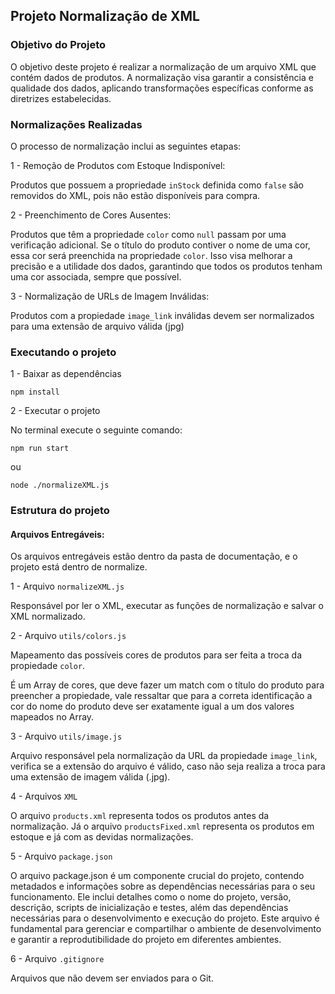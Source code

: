 ## Projeto Normalização de XML

### Objetivo do Projeto

O objetivo deste projeto é realizar a normalização de um arquivo XML que contém dados de produtos. A normalização visa garantir a consistência e qualidade dos dados, aplicando transformações específicas conforme as diretrizes estabelecidas.

### Normalizações Realizadas
O processo de normalização inclui as seguintes etapas:

1 - Remoção de Produtos com Estoque Indisponível:

Produtos que possuem a propriedade `inStock` definida como `false` são removidos do XML, pois não estão disponíveis para compra.

2 - Preenchimento de Cores Ausentes:

Produtos que têm a propriedade `color` como `null` passam por uma verificação adicional. Se o título do produto contiver o nome de uma cor, essa cor será preenchida na propriedade `color`. Isso visa melhorar a precisão e a utilidade dos dados, garantindo que todos os produtos tenham uma cor associada, sempre que possível.

3 - Normalização de URLs de Imagem Inválidas:

Produtos com a propiedade `image_link` inválidas devem ser normalizados para uma extensão de arquivo válida (jpg)

### Executando o projeto

1 - Baixar as dependências
```
npm install
```

2 - Executar o projeto

No terminal execute o seguinte comando:
```
npm run start
```
ou
```
node ./normalizeXML.js
```

### Estrutura do projeto

#### Arquivos Entregáveis:
Os arquivos entregáveis estão dentro da pasta de documentação, e o projeto está dentro de normalize.

1 - Arquivo `normalizeXML.js`

Responsável por ler o XML, executar as funções de normalização e salvar o XML normalizado.

2 - Arquivo `utils/colors.js`

Mapeamento das possíveis cores de produtos para ser feita a troca da propiedade `color`.

É um Array de cores, que deve fazer um match com o título do produto para preencher a propiedade, vale ressaltar que para a correta identificação a cor do nome do produto deve ser exatamente igual a um dos valores mapeados no Array.

3 - Arquivo `utils/image.js`

Arquivo responsável pela normalização da URL da propiedade `image_link`, verifica se a extensão do arquivo é válido, caso não seja realiza a troca para uma extensão de imagem válida (.jpg).

4 - Arquivos `XML`

O arquivo `products.xml` representa todos os produtos antes da normalização.
Já o arquivo `productsFixed.xml` representa os produtos em estoque e já com as devidas normalizações.

5 - Arquivo `package.json`

O arquivo package.json é um componente crucial do projeto, contendo metadados e informações sobre as dependências necessárias para o seu funcionamento. Ele inclui detalhes como o nome do projeto, versão, descrição, scripts de inicialização e testes, além das dependências necessárias para o desenvolvimento e execução do projeto. Este arquivo é fundamental para gerenciar e compartilhar o ambiente de desenvolvimento e garantir a reprodutibilidade do projeto em diferentes ambientes.

6 - Arquivo `.gitignore`

Arquivos que não devem ser enviados para o Git.


